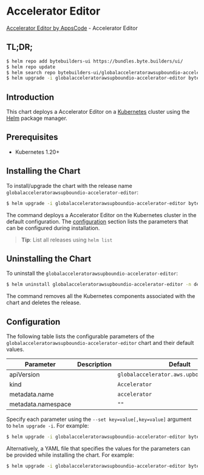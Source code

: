 # Accelerator Editor

[Accelerator Editor by AppsCode](https://byte.builders) - Accelerator Editor

## TL;DR;

```bash
$ helm repo add bytebuilders-ui https://bundles.byte.builders/ui/
$ helm repo update
$ helm search repo bytebuilders-ui/globalacceleratorawsupboundio-accelerator-editor --version=v0.4.18
$ helm upgrade -i globalacceleratorawsupboundio-accelerator-editor bytebuilders-ui/globalacceleratorawsupboundio-accelerator-editor -n default --create-namespace --version=v0.4.18
```

## Introduction

This chart deploys a Accelerator Editor on a [Kubernetes](http://kubernetes.io) cluster using the [Helm](https://helm.sh) package manager.

## Prerequisites

- Kubernetes 1.20+

## Installing the Chart

To install/upgrade the chart with the release name `globalacceleratorawsupboundio-accelerator-editor`:

```bash
$ helm upgrade -i globalacceleratorawsupboundio-accelerator-editor bytebuilders-ui/globalacceleratorawsupboundio-accelerator-editor -n default --create-namespace --version=v0.4.18
```

The command deploys a Accelerator Editor on the Kubernetes cluster in the default configuration. The [configuration](#configuration) section lists the parameters that can be configured during installation.

> **Tip**: List all releases using `helm list`

## Uninstalling the Chart

To uninstall the `globalacceleratorawsupboundio-accelerator-editor`:

```bash
$ helm uninstall globalacceleratorawsupboundio-accelerator-editor -n default
```

The command removes all the Kubernetes components associated with the chart and deletes the release.

## Configuration

The following table lists the configurable parameters of the `globalacceleratorawsupboundio-accelerator-editor` chart and their default values.

|     Parameter      | Description |                        Default                        |
|--------------------|-------------|-------------------------------------------------------|
| apiVersion         |             | <code>globalaccelerator.aws.upbound.io/v1beta1</code> |
| kind               |             | <code>Accelerator</code>                              |
| metadata.name      |             | <code>accelerator</code>                              |
| metadata.namespace |             | <code>""</code>                                       |


Specify each parameter using the `--set key=value[,key=value]` argument to `helm upgrade -i`. For example:

```bash
$ helm upgrade -i globalacceleratorawsupboundio-accelerator-editor bytebuilders-ui/globalacceleratorawsupboundio-accelerator-editor -n default --create-namespace --version=v0.4.18 --set apiVersion=globalaccelerator.aws.upbound.io/v1beta1
```

Alternatively, a YAML file that specifies the values for the parameters can be provided while
installing the chart. For example:

```bash
$ helm upgrade -i globalacceleratorawsupboundio-accelerator-editor bytebuilders-ui/globalacceleratorawsupboundio-accelerator-editor -n default --create-namespace --version=v0.4.18 --values values.yaml
```
